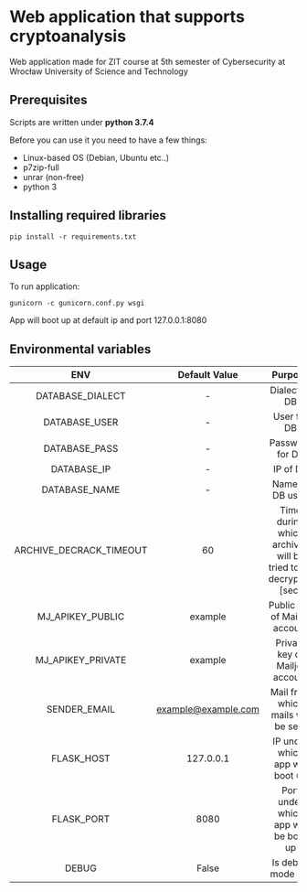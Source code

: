 # Web application that supports cryptoanalysis

Web application made for ZIT course at 5th semester of Cybersecurity at Wrocław University of Science and Technology

## Prerequisites
Scripts are written under **python 3.7.4**

Before you can use it you need to have a few things:
* Linux-based OS (Debian, Ubuntu etc..)
* p7zip-full
* unrar (non-free)
* python 3
	
## Installing required libraries

```
pip install -r requirements.txt
```

## Usage

To run application:

```
gunicorn -c gunicorn.conf.py wsgi
```

App will boot up at default ip and port 127.0.0.1:8080


## Environmental variables

|              ENV              	|       Default Value       	|                          Purpose                         	|
|:-----------------------------:	|:-------------------------:	|:--------------------------------------------------------:	|
|        DATABASE_DIALECT       	|             -             	|                       Dialect of DB                      	|
|         DATABASE_USER         	|             -             	|                        User for DB                       	|
|         DATABASE_PASS         	|             -             	|                      Password for DB                     	|
|          DATABASE_IP          	|             -             	|                         IP of DB                         	|
|         DATABASE_NAME         	|             -             	|                      Name of DB used                     	|
|    ARCHIVE_DECRACK_TIMEOUT    	|             60            	| Time during which archives will be tried to be decrypted [sec]	|
|        MJ_APIKEY_PUBLIC       	|          example          	|               Public key of Mailjet account              	|
|       MJ_APIKEY_PRIVATE       	|          example          	|              Private key of Mailjet account              	|
|          SENDER_EMAIL         	|    example@example.com    	|            Mail from which mails will be sent            	|
|           FLASK_HOST          	|         127.0.0.1         	|              IP under which app will boot up             	|
|           FLASK_PORT          	|            8080           	|           Port under which app will be boot up           	|
|             DEBUG             	|           False           	|                     Is debug mode ON                     	|
